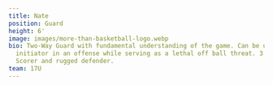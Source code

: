 ```yaml
---
title: Nate
position: Guard
height: 6'
image: images/more-than-basketball-logo.webp
bio: Two-Way Guard with fundamental understanding of the game. Can be used as an
  initiator in an offense while serving as a lethal off ball threat. 3 Level
  Scorer and rugged defender.
team: 17U
---
```

